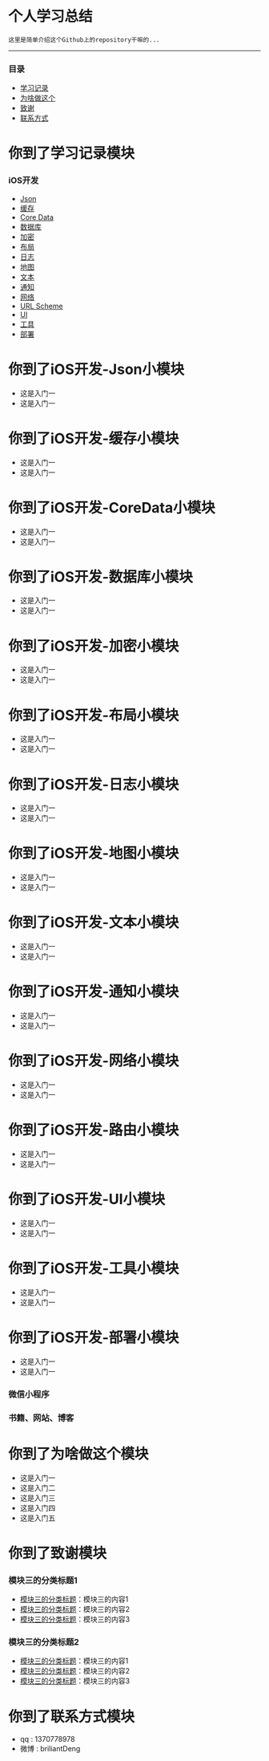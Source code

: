# 个人学习总结

    这里是简单介绍这个Github上的repository干嘛的...

* * *

### 目录

*   [学习记录](#section1_record)
*   [为啥做这个](#section2_why)
*   [致谢](#section3_thanks)
*   [联系方式](#section4_contact)


# <a name="section1_record"></a>你到了学习记录模块

### iOS开发
*   [Json](#section1_record_json)
*   [缓存](#section1_record_cache)
*   [Core Data](#section1_record_coreData)
*   [数据库](#section1_record_sql)
*   [加密](#section1_record_secrutity)
*   [布局](#section1_record_frame)
*   [日志](#section1_record_log)
*   [地图](#section1_record_map)
*   [文本](#section1_record_text)
*   [通知](#section1_record_push)
*   [网络](#section1_record_net)
*   [URL Scheme](#section1_record_url)
*   [UI](#section1_record_ui)
*   [工具](#section1_record_tool)
*   [部署](#section1_record_deliver)

# <a name="section1_record_json"></a>你到了iOS开发-Json小模块
*   这是入门一
*   这是入门一

# <a name="section1_record_cache"></a>你到了iOS开发-缓存小模块
*   这是入门一
*   这是入门一

# <a name="section1_record_coreData"></a>你到了iOS开发-CoreData小模块
*   这是入门一
*   这是入门一

# <a name="section1_record_sql"></a>你到了iOS开发-数据库小模块
*   这是入门一
*   这是入门一

# <a name="section1_record_secrutity"></a>你到了iOS开发-加密小模块
*   这是入门一
*   这是入门一

# <a name="section1_record_frame"></a>你到了iOS开发-布局小模块
*   这是入门一
*   这是入门一

# <a name="section1_record_log"></a>你到了iOS开发-日志小模块
*   这是入门一
*   这是入门一

# <a name="section1_record_map"></a>你到了iOS开发-地图小模块
*   这是入门一
*   这是入门一

# <a name="section1_record_text"></a>你到了iOS开发-文本小模块
*   这是入门一
*   这是入门一

# <a name="section1_record_push"></a>你到了iOS开发-通知小模块
*   这是入门一
*   这是入门一

# <a name="section1_record_net"></a>你到了iOS开发-网络小模块
*   这是入门一
*   这是入门一

# <a name="section1_record_url"></a>你到了iOS开发-路由小模块
*   这是入门一
*   这是入门一

# <a name="section1_record_ui"></a>你到了iOS开发-UI小模块
*   这是入门一
*   这是入门一

# <a name="section1_record_tool"></a>你到了iOS开发-工具小模块
*   这是入门一
*   这是入门一

# <a name="section1_record_deliver"></a>你到了iOS开发-部署小模块
*   这是入门一
*   这是入门一





### 微信小程序

### 书籍、网站、博客

# <a name="section2_why"></a>你到了为啥做这个模块
*   这是入门一
*   这是入门二
*   这是入门三
*   这是入门四
*   这是入门五

# <a name="section3_thanks"></a>你到了致谢模块

### <a name="section3_title1"></a>模块三的分类标题1
*   [模块三的分类标题](http://loveer.tech)：模块三的内容1
*   [模块三的分类标题](http://loveer.tech)：模块三的内容2
*   [模块三的分类标题](http://loveer.tech)：模块三的内容3

### <a name="section3_title2"></a>模块三的分类标题2
*   [模块三的分类标题](http://loveer.tech)：模块三的内容1
*   [模块三的分类标题](http://loveer.tech)：模块三的内容2
*   [模块三的分类标题](http://loveer.tech)：模块三的内容3

# <a name="section4_contact"></a>你到了联系方式模块
*   qq  : 1370778978
*   微博 : briliantDeng












